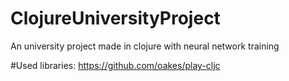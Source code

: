 # ClojureUniversityProject
An university project made in clojure with neural network training

#Used libraries:
https://github.com/oakes/play-cljc
